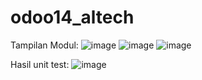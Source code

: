 # odoo14_altech

Tampilan Modul:
![image](https://github.com/user-attachments/assets/f5a4b0e3-2267-444c-9395-023a2815b902)
![image](https://github.com/user-attachments/assets/39cff352-cf49-4431-a95b-69051333ef65)
![image](https://github.com/user-attachments/assets/8cf2a710-17f5-49bb-973e-2c3e3b387fd0)

Hasil unit test:
![image](https://github.com/user-attachments/assets/5ab323ca-814c-476f-8113-dd51088bcc89)
